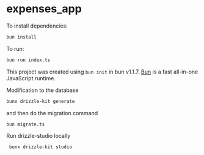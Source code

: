 # expenses_app

To install dependencies:

```bash
bun install
```

To run:

```bash
bun run index.ts
```

This project was created using `bun init` in bun v1.1.7. [Bun](https://bun.sh) is a fast all-in-one JavaScript runtime.

Modification to the database

```bash
bunx drizzle-kit generate
```

and then do the migration command

```bash
bun migrate.ts
```

Run drizzle-studio locally

```bash
 bunx drizzle-kit studio
```
